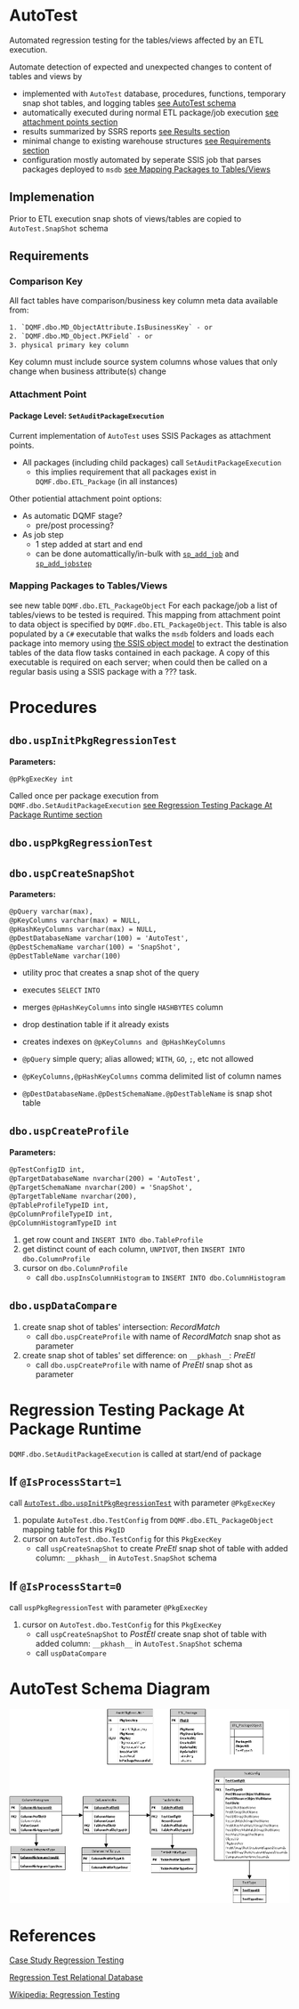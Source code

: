 # AutoTest

Automated regression testing for the tables/views affected by an ETL execution.

Automate detection of expected and unexpected changes to content of tables and views by 

- implemented with `AutoTest` database, procedures, functions, temporary snap shot tables, and logging tables [see AutoTest schema](www.nhl.com)
- automatically executed during normal ETL package/job execution [see attachment points section](#attachment-point)
- results summarized by SSRS reports [see Results section](#Results)
- minimal change to existing warehouse structures [see Requirements section](#Requirements)
- configuration mostly automated by seperate SSIS job that parses packages deployed to `msdb` [see Mapping Packages to Tables/Views](#mapping-packages-to-tablesviews)



## Implemenation

Prior to ETL execution snap shots of views/tables are copied to `AutoTest.SnapShot` schema



## Requirements

### Comparison Key
All fact tables have comparison/business key column meta data available from:

    1. `DQMF.dbo.MD_ObjectAttribute.IsBusinessKey` - or
    2. `DQMF.dbo.MD_Object.PKField` - or
    3. physical primary key column
Key column must include source system columns whose values that only change when business attribute(s) change

### Attachment Point
#### Package Level: `SetAuditPackageExecution`
Current implementation of `AutoTest` uses SSIS Packages as attachment points.

- All packages (including child packages) call `SetAuditPackageExecution`
    + this implies requirement that all packages exist in `DQMF.dbo.ETL_Package` (in all instances)

Other potiential attachment point options:

- As automatic DQMF stage?
    + pre/post processing?
- As job step
    + 1 step added at start and end
    + can be done automattically/in-bulk with [`sp_add_job`](https://msdn.microsoft.com/en-us/library/ms182079.aspx) and [`sp_add_jobstep`](https://msdn.microsoft.com/en-ca/library/ms187358.aspx)


### Mapping Packages to Tables/Views

see new table `DQMF.dbo.ETL_PackageObject`
For each package/job a list of tables/views to be tested is required.  This mapping from attachment point to data object is specified by `DQMF.dbo.ETL_PackageObject`.  This table is also populated by a `C#` executable that walks the `msdb` folders and loads each package into memory using [the SSIS object model](https://msdn.microsoft.com/en-us/library/ms136025.aspx) to extract the destination tables of the data flow tasks contained in each package.  A copy of this executable is required on each server; when could then be called on a regular basis using a SSIS package with a ??? task.

# Procedures

## `dbo.uspInitPkgRegressionTest`
__Parameters:__

    @pPkgExecKey int

Called once per package execution from `DQMF.dbo.SetAuditPackageExecution` [see Regression Testing Package At Package Runtime section](#regression-testing-package-at-package-runtime)

## `dbo.uspPkgRegressionTest`

## `dbo.uspCreateSnapShot`
__Parameters:__

    @pQuery varchar(max),
    @pKeyColumns varchar(max) = NULL,
    @pHashKeyColumns varchar(max) = NULL,
    @pDestDatabaseName varchar(100) = 'AutoTest',
    @pDestSchemaName varchar(100) = 'SnapShot',
    @pDestTableName varchar(100)

- utility proc that creates a snap shot of the query
- executes `SELECT` <given query> `INTO` <given destination table>
- merges `@pHashKeyColumns` into single `HASHBYTES` column
- drop destination table if it already exists
- creates indexes on `@pKeyColumns and @pHashKeyColumns`

- `@pQuery` simple query; alias allowed; `WITH`, `GO`, `;`, etc not allowed
- `@pKeyColumns,@pHashKeyColumns` comma delimited list of column names
- `@pDestDatabaseName.@pDestSchemaName.@pDestTableName` is snap shot table



## `dbo.uspCreateProfile`
__Parameters:__

    @pTestConfigID int,
    @pTargetDatabaseName nvarchar(200) = 'AutoTest',
    @pTargetSchemaName nvarchar(200) = 'SnapShot',
    @pTargetTableName nvarchar(200),
    @pTableProfileTypeID int,
    @pColumnProfileTypeID int,
    @pColumnHistogramTypeID int

1. get row count and `INSERT INTO dbo.TableProfile`
2. get distinct count of each column, `UNPIVOT`, then `INSERT INTO dbo.ColumnProfile`
3. cursor on `dbo.ColumnProfile`
    - call `dbo.uspInsColumnHistogram` to `INSERT INTO dbo.ColumnHistogram`

## `dbo.uspDataCompare`

1. create snap shot of tables' intersection: _RecordMatch_
    - call `dbo.uspCreateProfile` with name of _RecordMatch_ snap shot as parameter
2. create snap shot of tables' set difference: on `__pkhash__`: _PreEtl_
    - call `dbo.uspCreateProfile` with name of _PreEtl_ snap shot as parameter


# Regression Testing Package At Package Runtime
`DQMF.dbo.SetAuditPackageExecution` is called at start/end of package

## If `@IsProcessStart=1` 
call [`AutoTest.dbo.uspInitPkgRegressionTest`](#dbouspinitpkgregression) with parameter `@PkgExecKey` 

1. populate `AutoTest.dbo.TestConfig` from `DQMF.dbo.ETL_PackageObject` mapping table for this `PkgID`
2. cursor on `AutoTest.dbo.TestConfig` for this `PkgExecKey`
    - call `uspCreateSnapShot` to create _PreEtl_ snap shot of table with added column: `__pkhash__` in `AutoTest.SnapShot` schema 

## If `@IsProcessStart=0` 
call `uspPkgRegressionTest` with parameter `@PkgExecKey` 

1. cursor on `AutoTest.dbo.TestConfig` for this `PkgExecKey`
    - call `uspCreateSnapShot` to _PostEtl_ create snap shot of table with added column: `__pkhash__` in `AutoTest.SnapShot` schema
    - call `uspDataCompare`

# AutoTest Schema Diagram

![AutoTest_Schema](/Documentation/AutoTest_Schema.jpg?raw=true "AutoTest_Schema")

# References

[Case Study Regression Testing](https://www.researchgate.net/publication/230639909_A_CASE_STUDY_ON_REGRESSION_TEST_AUTOMATION_FOR_DATA_WAREHOUSE_QUALITY_ASSURANCE)

[Regression Test Relational Database](http://www.agiledata.org/essays/databaseTesting.html)

[Wikipedia: Regression Testing](https://en.wikipedia.org/wiki/Regression_testing)
